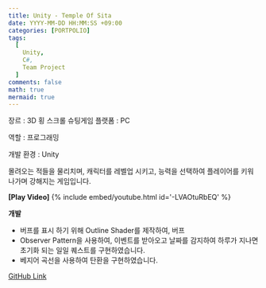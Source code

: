 ```yaml
---
title: Unity - Temple Of Sita
date: YYYY-MM-DD HH:MM:SS +09:00
categories: [PORTPOLIO]
tags:
  [
    Unity,
    C#,
    Team Project
  ]
comments: false
math: true
mermaid: true
---
```


장르 : 3D 횡 스크롤 슈팅게임
플랫폼 : PC

역할 : 프로그래밍

개발 환경 : Unity


몰려오는 적들을 물리치며, 캐릭터를 레벨업 시키고, 능력을 선택하여
플레이어를 키워 나가며 강해지는 게임입니다.

**[Play Video]**
{% include embed/youtube.html id='-LVAOtuRbEQ' %}

**개발**

<ul>
    <li>버프를 표시 하기 위해 Outline Shader를 제작하여, 버프</li>
    <li>Observer Pattern을 사용하여, 이벤트를 받아오고 
		날짜를 감지하여 하루가 지나면 초기화 되는 일일 퀘스트를 구현하였습니다.
	</li>
    <li>베지어 곡선을 사용하여 탄환을 구현하였습니다.</li>
</ul>

[GitHub Link](https://github.com/miro0325/Temple_Of_Sita) 


